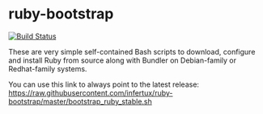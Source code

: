 # ruby-bootstrap

[![Build Status](https://travis-ci.org/infertux/ruby-bootstrap.svg?branch=master)](https://travis-ci.org/infertux/ruby-bootstrap)

These are very simple self-contained Bash scripts to download, configure and install Ruby from source along with Bundler on Debian-family or Redhat-family systems.

You can use this link to always point to the latest release: https://raw.githubusercontent.com/infertux/ruby-bootstrap/master/bootstrap_ruby_stable.sh
